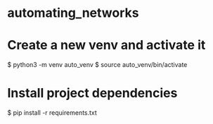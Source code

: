 # automating_networks

# Create a new venv and activate it
$ python3 -m venv auto_venv
$ source auto_venv/bin/activate

# Install project dependencies
$ pip install -r requirements.txt
